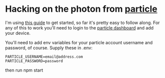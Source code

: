 # Hacking on the photon from [particle](https://particle.io)

I'm using [this guide](https://docs.particle.io/reference/javascript/) to get started, so far it's pretty easy to follow along.
For any of this to work you'll need to login to the [particle dashboard](https://dashboard.particle.io) and add your device.  

You'll need to add env variables for your particle account username and password, of course. Supply these in .env:

    PARTICLE_USERNAME=email@address.com  
    PARTICLE_PASSWORD=password  

then run npm start
